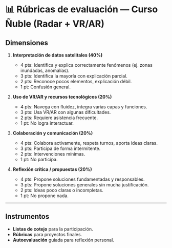 # 📊 Rúbricas de evaluación — Curso Ñuble (Radar + VR/AR)

## Dimensiones

1. **Interpretación de datos satelitales (40%)**
   - 4 pts: Identifica y explica correctamente fenómenos (ej. zonas inundadas, anomalías).
   - 3 pts: Identifica la mayoría con explicación parcial.
   - 2 pts: Reconoce pocos elementos, explicación débil.
   - 1 pt: Confusión general.

2. **Uso de VR/AR y recursos tecnológicos (20%)**
   - 4 pts: Navega con fluidez, integra varias capas y funciones.
   - 3 pts: Usa VR/AR con algunas dificultades.
   - 2 pts: Requiere asistencia frecuente.
   - 1 pt: No logra interactuar.

3. **Colaboración y comunicación (20%)**
   - 4 pts: Colabora activamente, respeta turnos, aporta ideas claras.
   - 3 pts: Participa de forma intermitente.
   - 2 pts: Intervenciones mínimas.
   - 1 pt: No participa.

4. **Reflexión crítica / propuestas (20%)**
   - 4 pts: Propone soluciones fundamentadas y responsables.
   - 3 pts: Propone soluciones generales sin mucha justificación.
   - 2 pts: Ideas poco claras o incompletas.
   - 1 pt: No propone nada.

---

## Instrumentos
- **Listas de cotejo** para la participación.
- **Rúbricas** para proyectos finales.
- **Autoevaluación** guiada para reflexión personal.
